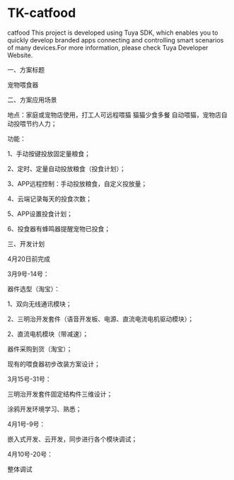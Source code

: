 # TK-catfood
catfood
This project is developed using Tuya SDK, which enables you to quickly develop branded
 apps connecting and controlling smart scenarios of many devices.For more information, 
please check Tuya Developer Website.

一、方案标题

宠物喂食器

二、方案应用场景

地点：家庭或宠物店使用，打工人可远程喂猫 猫猫少食多餐 自动喂猫，宠物店自动投喂节约人力；

功能：

1、手动按键投放固定量粮食；

2、定时、定量自动投放粮食（投食计划）；

3、APP远程控制：手动投放粮食，自定义投放量；

4、云端记录每天的投食次数；

5、APP设置投食计划；

6、投食器有蜂鸣器提醒宠物已投食；



三、开发计划

4月20日前完成

3月9号-14号：

器件选型（淘宝）：

1、双向无线通讯模块；

2、三明治开发套件（语音开发板、电源、直流电流电机驱动模块）；

2、直流电机模块（带减速）；

器件采购到货（淘宝）；

现有的喂食器初步改装方案设计；


3月15号-31号：

三明治开发套件固定结构件三维设计；

涂鸦开发环境学习、熟悉；

4月1号-9号：

嵌入式开发、云开发，同步进行各个模块调试；

4月10号-20号：

整体调试


